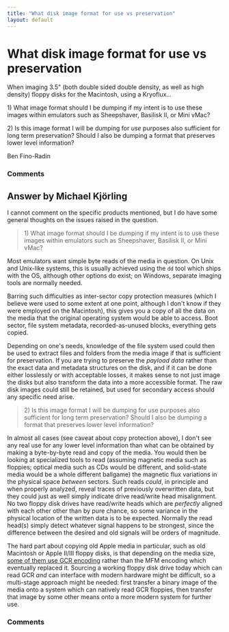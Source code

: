 ```yaml
---
title: "What disk image format for use vs preservation"
layout: default
---
```

What disk image format for use vs preservation
=====================
When imaging 3.5" (both double sided double density, as well as high
density) floppy disks for the Macintosh, using a Kryoflux…

​1) What image format should I be dumping if my intent is to use these
images within emulators such as Sheepshaver, Basilisk II, or Mini vMac?

​2) Is this image format I will be dumping for *use* purposes also
sufficient for long term preservation? Should I also be dumping a format
that preserves lower level information?

Ben Fino-Radin

### Comments ###


Answer by Michael Kjörling
----------------
I cannot comment on the specific products mentioned, but I do have some
general thoughts on the issues raised in the question.

> ​1) What image format should I be dumping if my intent is to use these
> images within emulators such as Sheepshaver, Basilisk II, or Mini
> vMac?

Most emulators want simple byte reads of the media in question. On Unix
and Unix-like systems, this is usually achieved using the `dd` tool
which ships with the OS, although other options do exist; on Windows,
separate imaging tools are normally needed.

Barring such difficulties as inter-sector copy protection measures
(which I believe were used to some extent at one point, although I don't
know if they were employed on the Macintosh), this gives you a copy of
all the data on the media that the original operating system would be
able to access. Boot sector, file system metadata, recorded-as-unused
blocks, everything gets copied.

Depending on one's needs, knowledge of the file system used could then
be used to extract files and folders from the media image if that is
sufficient for preservation. If you are trying to preserve the *payload
data* rather than the exact data and metadata structures on the disk,
and if it can be done either losslessly or with acceptable losses, it
makes sense to not just image the disks but also transform the data into
a more accessible format. The raw disk images could still be retained,
but used for secondary access should any specific need arise.

> ​2) Is this image format I will be dumping for use purposes also
> sufficient for long term preservation? Should I also be dumping a
> format that preserves lower level information?

In almost all cases (see caveat about copy protection above), I don't
see any real use for any lower level information than what can be
obtained by making a byte-by-byte read and copy of the media. You would
then be looking at specialized tools to read (assuming magnetic media
such as floppies; optical media such as CDs would be different, and
solid-state media would be a whole different ballgame) the magnetic flux
variations in the physical space *between* sectors. Such reads *could*,
in principle and when properly analyzed, reveal traces of previously
overwritten data, but they could just as well simply indicate drive
read/write head misalignment. No two floppy disk drives have read/write
heads which are *perfectly* aligned with each other other than by pure
chance, so some variance in the physical location of the written data is
to be expected. Normally the read head(s) simply detect whatever signal
happens to be strongest, since the difference between the desired and
old signals will be orders of magnitude.

The hard part about copying old Apple media in particular, such as old
Macintosh or Apple II/III floppy disks, is that depending on the media
size, [some of them use GCR
encoding](http://digitalpreservation.stackexchange.com/a/139/97) rather
than the MFM encoding which eventually replaced it. Sourcing a working
floppy disk drive today which can read GCR *and* can interface with
modern hardware might be difficult, so a multi-stage approach might be
needed: first transfer a binary image of the media onto a system which
can natively read GCR floppies, then transfer that image by some other
means onto a more modern system for further use.

### Comments ###

